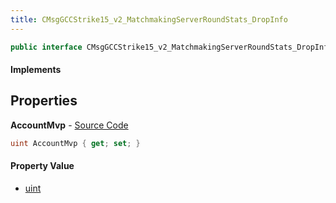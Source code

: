 ```yaml
---
title: CMsgGCCStrike15_v2_MatchmakingServerRoundStats_DropInfo
---
```


```csharp
public interface CMsgGCCStrike15_v2_MatchmakingServerRoundStats_DropInfo : ITypedProtobuf<CMsgGCCStrike15_v2_MatchmakingServerRoundStats_DropInfo>, INativeHandle
```

#### Implements

## Properties

**AccountMvp** - [Source Code](https://github.com/swiftly-solution/swiftlys2/blob/main/managed/src/SwiftlyS2.Generated/Protobufs/Interfaces/CMsgGCCStrike15_v2_MatchmakingServerRoundStats_DropInfo.cs#L13)

```csharp
uint AccountMvp { get; set; }
```

#### Property Value

- [uint](https://learn.microsoft.com/dotnet/api/system.uint32)


